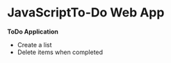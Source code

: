 JavaScriptTo-Do Web App
=======

**ToDo Application**
- Create a list
- Delete items when completed
